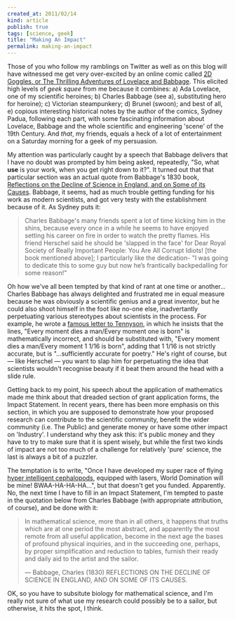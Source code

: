 ```yaml
---
created_at: 2011/02/14
kind: article
publish: true
tags: [science, geek]
title: "Making An Impact"
permalink: making-an-impact
---
```


Those of you who follow my ramblings on Twitter as well as on this blog will have witnessed me get very over-excited by an online comic called [2D Goggles, or The Thrilling Adventures of Lovelace and Babbage][]. This elicited high levels of _geek squee_ from me because it combines: a) Ada Lovelace, one of my scientific heroines; b) Charles Babbage (see a), substituting hero for heroine); c) Victorian steampunkery; d) Brunel (swoon); and best of all, e) copious interesting historical notes by the author of the comics, Sydney Padua, following each part, with some fascinating information about Lovelace, Babbage and the whole scientific and engineering 'scene' of the 19th Century. And _that_, my friends, equals a heck of a lot of entertainment on a Saturday morning for a geek of my persuasion.

My attention was particularly caught by a speech that Babbage delivers that I have no doubt was prompted by him being asked, repeatedly, "So, what **use** is your work, when you get right down to it?". It turned out that that particular section was an actual quote from Babbage's 1830 book, [Reflections on the Decline of Science in England, and on Some of its Causes][]. Babbage, it seems, had as much trouble getting funding for his work as modern scientists, and got very testy with the establishment because of it. As Sydney puts it:

> Charles Babbage's many friends spent a lot of time kicking him in the shins, because every once in a while he seems to have enjoyed setting his career on fire in order to watch the pretty flames. His friend Herschel said he should be 'slapped in the face' for Dear Royal Society of Really Important People: You Are All Corrupt Idiots! [the book mentioned above]; I particularly like the dedication- "I was going to dedicate this to some guy but now he’s frantically backpedalling for some reason!" 

Oh how we've all been tempted by that kind of rant at one time or another... Charles Babbage has always delighted and frustrated me in equal measure because he was obviously a scientific genius and a great inventor, but he could also shoot himself in the foot like no-one else, inadvertantly perpetuating various stereotypes about scientists in the process. For example, he wrote a [famous letter to Tennyson][], in which he insists that the lines, "Every moment dies a man/Every moment one is born" is mathematically incorrect, and should be substituted with, "Every moment dies a man/Every moment 1 1/16 is born", adding that 1 1/16 is not strictly accurate, but is "...sufficiently accurate for poetry." He's right of course, but  &mdash; like Herschel &mdash; you want to slap him for perpetuating the idea that scientists wouldn't recognise beauty if it beat them around the head with a slide rule.

Getting back to my point, his speech about the application of mathematics made me think about that dreaded section of grant application forms, the Impact Statement. In recent years, there has been more emphasis on this section, in which you are supposed to demonstrate how your proposed research can contribute to the scientific community, benefit the wider community (i.e. The Public) and generate money or have some other impact on 'Industry'. I understand why they ask this: it's public money and they have to try to make sure that it is spent wisely, but while the first two kinds of impact are not too much of a challenge for relatively 'pure' science, the last is always a bit of a puzzler.

The temptation is to write, "Once I have developed my super race of flying [hyper intelligent cephalopods][], equipped with lasers, World Domination will be mine! BWAA-HA-HA-HA...", but that doesn't get you funded. Apparently. No, the next time I have to fill in an Impact Statement, I'm tempted to paste in the quotation below from Charles Babbage (with appropriate attribution, of course), and be done with it:

> In mathematical science, more than in all others, it happens that truths
> which are at one period the most abstract, and apparently the most
> remote from all useful application, become in the next age the bases
> of profound physical inquiries, and in the succeeding one, perhaps, by
> proper simplification and reduction to tables, furnish their ready and
> daily aid to the artist and the sailor.
> 
> &mdash; Babbage, Charles (1830) REFLECTIONS ON THE DECLINE OF SCIENCE IN ENGLAND, AND ON SOME OF ITS CAUSES.
 
OK, so you have to subsitute biology for mathematical science, and I'm really  not sure of what use my research could possibly be to a sailor, but otherwise, it hits the spot, I think.

[2D Goggles, or The Thrilling Adventures of Lovelace and Babbage]: http://sydneypadua.com/2dgoggles/
[Reflections on the Decline of Science in England, and on Some of its Causes]: http://books.google.co.uk/books?id=oXbRotQLLtsC&dq=decline+of+science+in+england&printsec=frontcover&source=bl&ots=UodKsC_w1I&sig=g_WqntjtQnSfMvQj328K-ldoVNY&hl=en&ei=Qlt_SuiPNKS7jAfmnpXxAQ&sa=X&oi=book_result&ct=result&resnum=3#v=onepage&q=&f=false
[famous letter to Tennyson]: http://en.wikipedia.org/wiki/Charles_Babbage
[hyper intelligent cephalopods]: http://xkcd.com/520/
